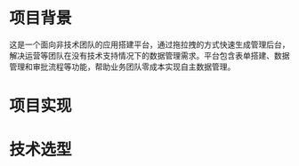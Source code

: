 # 项目背景

这是一个面向非技术团队的应用搭建平台，通过拖拉拽的方式快速生成管理后台，解决运营等团队在没有技术支持情况下的数据管理需求。平台包含表单搭建、数据管理和审批流程等功能，帮助业务团队零成本实现自主数据管理。

# 项目实现




# 技术选型




